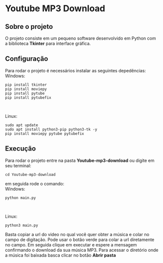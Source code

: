 # Youtube MP3 Download

## Sobre o projeto
O projeto consiste em um pequeno software desenvolvido em Python com a biblioteca <strong>Tkinter</strong> para interface gráfica. 

## Configuração 
Para rodar o projeto é necessários instalar as seguintes depedências: <br>
Windows: 
```
pip install tkinter  
pip install moviepy
pip install pytube
pip install pytubefix
```
<br>

Linux:
```
sudo apt update
sudo apt install python3-pip python3-tk -y
pip install moviepy pytube pytubefix
```

## Execução
Para rodar o projeto entre na pasta <strong>Youtube-mp3-download</strong> ou digite em seu terminal:
```
cd Youtube-mp3-download
```
em seguida rode o comando: <br>
Windows:
```
python main.py
```
<br>

Linux: <br>
```
python3 main.py
```

Basta copiar a url do video no qual você quer obter a música e colar no campo de digitação. Pode usar o botão verde para colar a url diretamente no campo. Em seguida clique em executar e espere a mensagem confirmando o download da sua música MP3. Para acessar o diretório onde a música foi baixada basca clicar no botão <strong>Abrir pasta</strong>
